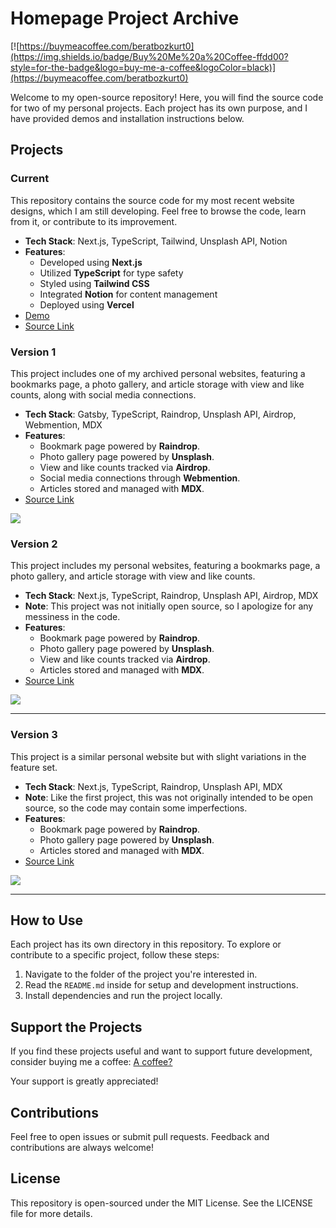 # Homepage Project Archive

[![https://buymeacoffee.com/beratbozkurt0](https://img.shields.io/badge/Buy%20Me%20a%20Coffee-ffdd00?style=for-the-badge&logo=buy-me-a-coffee&logoColor=black)](https://buymeacoffee.com/beratbozkurt0)

Welcome to my open-source repository! Here, you will find the source code for two of my personal projects. Each project has its own purpose, and I have provided demos and installation instructions below.

## Projects

### Current

This repository contains the source code for my most recent website designs, which I am still developing. Feel free to browse the code, learn from it, or contribute to its improvement.

- **Tech Stack**: Next.js, TypeScript, Tailwind, Unsplash API, Notion
- **Features**:
  - Developed using **Next.js**
  - Utilized **TypeScript** for type safety
  - Styled using **Tailwind CSS**
  - Integrated **Notion** for content management
  - Deployed using **Vercel**
- [Demo](https://beratbozkurt.net)
- [Source Link](https://github.com/berat/homepage)

### Version 1

This project includes one of my archived personal websites, featuring a bookmarks page, a photo gallery, and article storage with view and like counts, along with social media connections.

- **Tech Stack**: Gatsby, TypeScript, Raindrop, Unsplash API, Airdrop, Webmention, MDX
- **Features**:
  - Bookmark page powered by **Raindrop**.
  - Photo gallery page powered by **Unsplash**.
  - View and like counts tracked via **Airdrop**.
  - Social media connections through **Webmention**.
  - Articles stored and managed with **MDX**.
- [Source Link](https://github.com/berat/homepage-archive/tree/master/v1)

![](https://github.com/berat/homepage-archive/blob/master/assets/v1.gif)

### Version 2

This project includes my personal websites, featuring a bookmarks page, a photo gallery, and article storage with view and like counts.

- **Tech Stack**: Next.js, TypeScript, Raindrop, Unsplash API, Airdrop, MDX
- **Note**: This project was not initially open source, so I apologize for any messiness in the code.
- **Features**:
  - Bookmark page powered by **Raindrop**.
  - Photo gallery page powered by **Unsplash**.
  - View and like counts tracked via **Airdrop**.
  - Articles stored and managed with **MDX**.
- [Source Link](https://github.com/berat/homepage-archive/tree/master/v2)

![](https://github.com/berat/homepage-archive/blob/master/assets/v2.gif)

---

### Version 3

This project is a similar personal website but with slight variations in the feature set.

- **Tech Stack**: Next.js, TypeScript, Raindrop, Unsplash API, MDX
- **Note**: Like the first project, this was not originally intended to be open source, so the code may contain some imperfections.
- **Features**:
  - Bookmark page powered by **Raindrop**.
  - Photo gallery page powered by **Unsplash**.
  - Articles stored and managed with **MDX**.
- [Source Link](https://github.com/berat/homepage-archive/tree/master/v3)

![](https://github.com/berat/homepage-archive/blob/master/assets/v3.gif)

---

## How to Use

Each project has its own directory in this repository. To explore or contribute to a specific project, follow these steps:

1.  Navigate to the folder of the project you're interested in.
2.  Read the `README.md` inside for setup and development instructions.
3.  Install dependencies and run the project locally.

## Support the Projects

If you find these projects useful and want to support future development, consider buying me a coffee: [A coffee?](https://buymeacoffee.com/beratbozkurt0)

Your support is greatly appreciated!

## Contributions

Feel free to open issues or submit pull requests. Feedback and contributions are always welcome!

## License

This repository is open-sourced under the MIT License. See the LICENSE file for more details.
